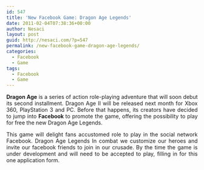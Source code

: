 ```yaml
---
id: 547
title: 'New Facebook Game: Dragon Age Legends'
date: 2011-02-04T07:38:36+00:00
author: Nesaci
layout: post
guid: http://nesaci.com/?p=547
permalink: /new-facebook-game-dragon-age-legends/
categories:
  - Facebook
  - Game
tags:
  - Facebook
  - Game
---
```

<p style="text-align: justify;">
  <strong>Dragon Age</strong> is a series of action role-playing adventure that will soon debut its second installment. Dragon Age II will be released next month for Xbox 360, PlayStation 3 and PC. Before that happens, its creators have decided to jump into <strong>Facebook </strong>to promote the game, offering the possibility to play for free the new Dragon Age Legends.
</p>

<p style="text-align: justify;">
  This game will delight fans accustomed role to play in the social network Facebook. Dragon Age Legends In combat we customize our heroes and invite our facebook friends to join in our crusade. By the time the game is under development and will need to be accepted to play, filling in for this one application form.
</p>